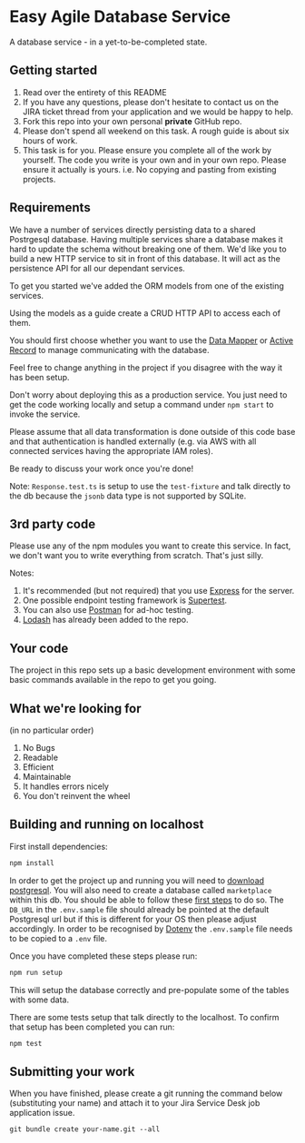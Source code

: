 # Easy Agile Database Service

A database service - in a yet-to-be-completed state.

## Getting started

1. Read over the entirety of this README
1. If you have any questions, please don't hesitate to contact us on the JIRA ticket thread from your application and we would be happy to help.
1. Fork this repo into your own personal **private** GitHub repo.
1. Please don't spend all weekend on this task. A rough guide is about six hours of work.
1. This task is for you. Please ensure you complete all of the work by yourself. The code you write is your own and in your own repo. Please ensure it actually is yours. i.e. No copying and pasting from existing projects.

## Requirements

We have a number of services directly persisting data to a shared Postrgesql database. Having multiple services share a database makes it hard to update the schema without breaking one of them. We'd like you to build a new HTTP service to sit in front of this database. It will act as the persistence API for all our dependant services.

To get you started we've added the ORM models from one of the existing services.

Using the models as a guide create a CRUD HTTP API to access each of them.

You should first choose whether you want to use the [Data Mapper](https://typeorm.io/#/active-record-data-mapper/what-is-the-data-mapper-pattern) or [Active Record](https://typeorm.io/#/active-record-data-mapper/what-is-the-active-record-pattern) to manage communicating with the database.

Feel free to change anything in the project if you disagree with the way it has been setup.

Don't worry about deploying this as a production service. You just need to get the code working locally and setup a command under `npm start` to invoke the service.

Please assume that all data transformation is done outside of this code base and that authentication is handled externally (e.g. via AWS with all connected services having the appropriate IAM roles).

Be ready to discuss your work once you're done!

Note: `Response.test.ts` is setup to use the `test-fixture` and talk directly to the db because the `jsonb` data type is not supported by SQLite.

## 3rd party code

Please use any of the npm modules you want to create this service. In fact, we don't want you to write everything from scratch. That's just silly.

Notes:

1. It's recommended (but not required) that you use [Express](https://www.npmjs.com/package/express) for the server.
1. One possible endpoint testing framework is [Supertest](https://www.npmjs.com/package/supertest).
1. You can also use [Postman](https://www.postman.com/) for ad-hoc testing.
1. [Lodash](https://www.npmjs.com/package/lodash) has already been added to the repo.

## Your code

The project in this repo sets up a basic development environment with some basic commands available in the repo to get you going.

## What we're looking for

(in no particular order)

1. No Bugs
1. Readable
1. Efficient
1. Maintainable
1. It handles errors nicely
1. You don't reinvent the wheel

## Building and running on localhost

First install dependencies:

```sh
npm install
```

In order to get the project up and running you will need to [download postgresql](https://www.postgresql.org/download/).
You will also need to create a database called `marketplace` within this db. You should be able to follow these [first steps](https://wiki.postgresql.org/wiki/First_steps) to do so.
The `DB_URL` in the `.env.sample` file should already be pointed at the default Postgresql url but if this is different for your OS then please adjust accordingly. In order to be recognised by [Dotenv](https://www.npmjs.com/package/dotenv) the `.env.sample` file needs to be copied to a `.env` file.

Once you have completed these steps please run:
```sh
npm run setup
```
This will setup the database correctly and pre-populate some of the tables with some data.

There are some tests setup that talk directly to the localhost.
To confirm that setup has been completed you can run:
```sh
npm test
```

## Submitting your work

When you have finished, please create a git running the command below (substituting your name) and attach it to your Jira Service Desk job application issue.

```
git bundle create your-name.git --all
```
